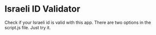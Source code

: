 # Israeli ID Validator
Check if your Israeli id is valid with this app.
There are two options in the script.js file. Just try it.
